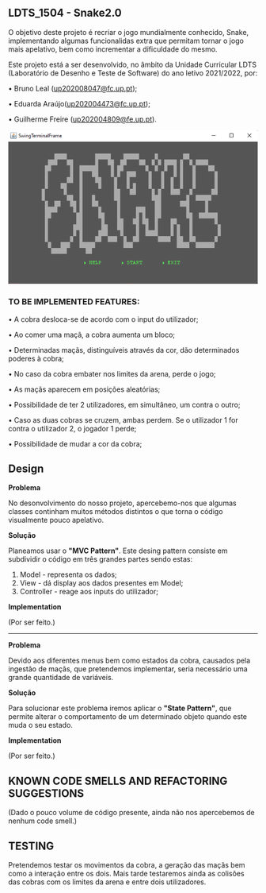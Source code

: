 ## LDTS_1504 - Snake2.0

 O objetivo deste projeto é recriar o jogo mundialmente conhecido, Snake, implementando algumas funcionalidas extra que permitam tornar o jogo mais apelativo, bem como incrementar a dificuldade do mesmo. 
 
 Este projeto está a ser desenvolvido, no âmbito da Unidade Curricular LDTS (Laboratório de Desenho e Teste de Software) do ano letivo 2021/2022, por:
 
• Bruno Leal (up202008047@fc.up.pt);

• Eduarda Araújo(up202004473@fc.up.pt);

• Guilherme Freire (up202004809@fe.up.pt).

![docs/MainMenu.png](docs/MainMenu.png)

### TO BE IMPLEMENTED FEATURES:

•	A cobra desloca-se de acordo com o input do utilizador;

•	Ao comer uma maçã, a cobra aumenta um bloco;

•	Determinadas maçãs, distinguíveis através da cor, dão determinados poderes à cobra;

•	No caso da cobra embater nos limites da arena, perde o jogo;

•	As maçãs aparecem em posições aleatórias;

•	Possibilidade de ter 2 utilizadores, em simultâneo, um contra o outro;

•	 Caso as duas cobras se cruzem, ambas perdem. Se o utilizador 1 for contra o utilizador 2, o jogador 1 perde;

•	Possibilidade de mudar a cor da cobra;


## Design


**Problema**

No desonvolvimento do nosso projeto, apercebemo-nos que algumas classes continham muitos métodos distintos o que torna o código visualmente pouco apelativo.

**Solução**

Planeamos usar o **"MVC Pattern"**. Este desing pattern consiste em subdividir o código em três grandes partes sendo estas:

1. Model - representa os dados;
2. View - dá display aos dados presentes em Model;
3. Controller - reage aos inputs do utilizador;

**Implementation**

(Por ser feito.)

---------------------------------------------------------------------------------------------------------------------------------------------------------------------------------
**Problema**

Devido aos diferentes menus bem como estados da cobra, causados pela ingestão de maçãs, que pretendemos implementar, seria necessário uma grande quantidade de variáveis.

**Solução**

Para solucionar este problema iremos aplicar o **"State Pattern"**, que permite alterar o comportamento de um determinado objeto quando este muda o seu estado.

**Implementation**

(Por ser feito.)


## KNOWN CODE SMELLS AND REFACTORING SUGGESTIONS

(Dado o pouco volume de código presente, ainda não nos apercebemos de nenhum code smell.)


## TESTING

Pretendemos testar os movimentos da cobra, a geração das maçãs bem como a interação entre os dois. Mais tarde testaremos ainda as colisões das cobras com os limites da arena e entre dois utilizadores.
